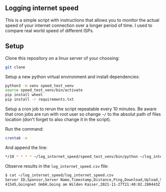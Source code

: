 ## Logging internet speed

This is a simple script with instructions that allows you to monitor the actual speed of your internet connection
over a longer period of time. I used to compare real world speed of different ISPs.

## Setup
Clone this repository on a linux server of your choosing:

``` bash
git clone
```

Setup a new python virtual environment and install dependencies:

``` bash
python3 -m venv speed_test_venv
source speed_test_venv/bin/activate
pip install wheel
pip install -r requirements.txt
```

Setup a cron job to rerun the script repeatable every 10 minutes. Be aware that cron jobs are run with
root user so change `~/` to the absolut path of files location (don't forget to also change it in the script).

Run the command:

``` bash
crontab -e
```

And append the line:

``` bash
*/10 * * * * ~/log_internet_speed/speed_test_venv/bin/python ~/log_internet_speed/log_internet_speed.py
```

Observe results in the `log_internet_speed.csv` file:

``` bash
$ cat ~/log_internet_speed/log_internet_speed.csv
Server ID,Sponsor,Server Name,Timestamp,Distance,Ping,Download,Upload,Share,IP Address
41545,Goingnet GmbH,Going am Wilden Kaiser,2021-11-27T21:40:02.280443Z,263.3430080744952,66.617,43331972.74262524,39585193.34496518,,***.***.***.***
```
